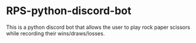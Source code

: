 # RPS-python-discord-bot
This is a python discord bot that allows the user to play rock paper scissors while recording their wins/draws/losses.  
